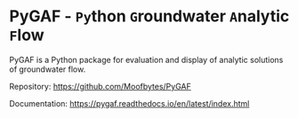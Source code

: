# PyGAF - `Py`thon `G`roundwater `A`nalytic `F`low

PyGAF is a Python package for evaluation and display of analytic solutions of groundwater flow.

Repository: https://github.com/Moofbytes/PyGAF

Documentation: https://pygaf.readthedocs.io/en/latest/index.html

